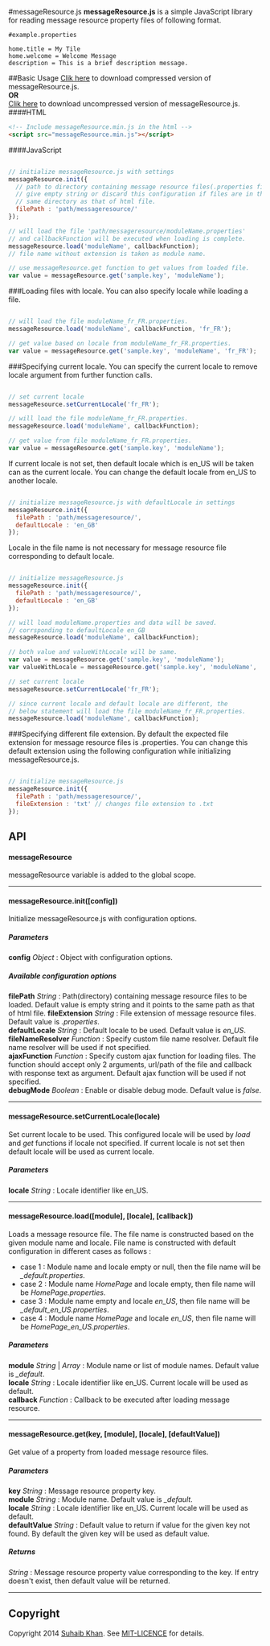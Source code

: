 #messageResource.js
**messageResource.js** is a simple JavaScript library for reading message resource property files of following format.
```
#example.properties

home.title = My Tile
home.welcome = Welcome Message
description = This is a brief description message.
```
##Basic Usage
[Clik here](https://raw.githubusercontent.com/suhaibkhan/messageResource.js/master/dist/messageResource.min.js) to download compressed version of messageResource.js.  
**OR**  
[Clik here](https://raw.githubusercontent.com/suhaibkhan/messageResource.js/master/dist/messageResource.js) to download uncompressed version of messageResource.js.
####HTML
```html
<!-- Include messageResource.min.js in the html -->
<script src="messageResource.min.js"></script>
```
####JavaScript
```js

// initialize messageResource.js with settings
messageResource.init({
  // path to directory containing message resource files(.properties files),
  // give empty string or discard this configuration if files are in the
  // same directory as that of html file.
  filePath : 'path/messageresource/'
});

// will load the file 'path/messageresource/moduleName.properties'
// and callbackFunction will be executed when loading is complete.
messageResource.load('moduleName', callbackFunction); 
// file name without extension is taken as module name.

// use messageResource.get function to get values from loaded file. 
var value = messageResource.get('sample.key', 'moduleName');

```
###Loading files with locale.
You can also specify locale while loading a file.
```js

// will load the file moduleName_fr_FR.properties.
messageResource.load('moduleName', callbackFunction, 'fr_FR');

// get value based on locale from moduleName_fr_FR.properties.
var value = messageResource.get('sample.key', 'moduleName', 'fr_FR');

```
###Specifying current locale.
You can specify the current locale to remove locale argument from further function calls.
```js

// set current locale
messageResource.setCurrentLocale('fr_FR');

// will load the file moduleName_fr_FR.properties.
messageResource.load('moduleName', callbackFunction);

// get value from file moduleName_fr_FR.properties.
var value = messageResource.get('sample.key', 'moduleName');

```
If current locale is not set, then default locale which is en_US will be taken can as the current locale. You can change the default locale from en_US to another locale.
```js

// initialize messageResource.js with defaultLocale in settings
messageResource.init({
  filePath : 'path/messageresource/',
  defaultLocale : 'en_GB'
});

```
Locale in the file name is not necessary for message resource file corresponding to default locale. 
```js

// initialize messageResource.js
messageResource.init({
  filePath : 'path/messageresource/',
  defaultLocale : 'en_GB'
});

// will load moduleName.properties and data will be saved.
// corrsponding to defaultLocale en_GB
messageResource.load('moduleName', callbackFunction);

// both value and valueWithLocale will be same.
var value = messageResource.get('sample.key', 'moduleName');
var valueWithLocale = messageResource.get('sample.key', 'moduleName', 'en_GB');

// set current locale 
messageResource.setCurrentLocale('fr_FR');

// since current locale and default locale are different, the 
// below statement will load the file moduleName_fr_FR.properties.
messageResource.load('moduleName', callbackFunction);

```
###Specifying different file extension.
By default the expected file extension for message resource files is .properties. You can change this default extension using the following configuration while initializing messageResource.js.
```js

// initialize messageResource.js
messageResource.init({
  filePath : 'path/messageresource/',
  fileExtension : 'txt' // changes file extension to .txt
});

```
## API

#### messageResource 
messageResource variable is added to the global scope.
 
----------------

#### messageResource.init([config])
Initialize messageResource.js with configuration options.
##### Parameters
**config** *Object* : Object with configuration options.  
##### Available configuration options  
**filePath** *String* : Path(directory) containing message resource files to be loaded. Default value is empty string and it points to the same path as that of html file. 
**fileExtension** *String* : File extension of message resource files. Default value is *.properties*.   
**defaultLocale** *String* : Default locale to be used. Default value is *en_US*.  
**fileNameResolver** *Function* : Specify custom file name resolver. Default file name resolver will be used if not specified.  
**ajaxFunction** *Function* : Specify custom ajax function for loading files. The function should accept only 2 arguments, url/path of the file and callback with response text as argument. Default ajax function will be used if not specified.  
**debugMode** *Boolean* : Enable or disable debug mode. Default value is *false*.

----------------------

#### messageResource.setCurrentLocale(locale)
Set current locale to be used. This configured locale will be used by *load* and *get* functions if locale not specified. If current locale is not set then default locale will be used as current locale.
##### Parameters
**locale** *String* : Locale identifier like en_US.

----------------------

#### messageResource.load([module], [locale], [callback])
Loads a message resource file. The file name is constructed based on the given module name and locale. File name is constructed with default configuration in different cases as follows : 
* case 1 : Module name and locale empty or null, then the file name will be *_default.properties*. 
* case 2 : Module name *HomePage* and locale empty, then file name will be *HomePage.properties*.
* case 3 : Module name empty and locale *en_US*, then file name will be *_default_en_US.properties*.
* case 4 : Module name *HomePage* and locale *en_US*, then file name will be *HomePage_en_US.properties*.

##### Parameters
**module** *String* | *Array* : Module name or list of module names. Default value is *_default*.  
**locale** *String* : Locale identifier like en_US. Current locale will be used as default.  
**callback** *Function* : Callback to be executed after loading message resource.

-----------------------

#### messageResource.get(key, [module], [locale], [defaultValue])
Get value of a property from loaded message resource files.
##### Parameters
**key** *String* : Message resource property key.  
**module** *String* : Module name. Default value is *_default*.  
**locale** *String* : Locale identifier like en_US. Current locale will be used as default.  
**defaultValue** *String* : Default value to return if value for the given key not found. By default the given key will be used as default value.  
##### Returns
*String* : Message resource property value corresponding to the key. If entry doesn't exist, then default value will be returned.

-----------------------

## Copyright
Copyright 2014 [Suhaib Khan](http://khansuhaib.wordpress.com/). See [MIT-LICENCE](https://github.com/suhaibkhan/messageResource.js/blob/master/LICENSE) for details.